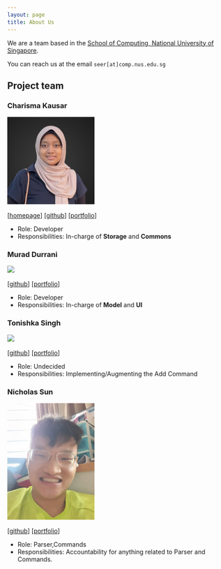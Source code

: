 ```yaml
---
layout: page
title: About Us
---
```


We are a team based in the [School of Computing, National University of Singapore](http://www.comp.nus.edu.sg).

You can reach us at the email `seer[at]comp.nus.edu.sg`

## Project team

### Charisma Kausar

<img src="images/ckcherry23.png" width="200px">

[[homepage](https://ckcherry23.github.io)]
[[github](https://github.com/ckcherry23)]
[[portfolio](team/ckcherry23.md)]

* Role: Developer
* Responsibilities: In-charge of **Storage** and **Commons**

### Murad Durrani

<img src="images/muraddurani.png" width="200px">

[[github](http://github.com/muraddurrani)]
[[portfolio](team/muraddurrani.md)]

* Role: Developer
* Responsibilities: In-charge of **Model** and **UI**

### Tonishka Singh

<img src="images/johndoe.png" width="200px">

[[github](http://github.com/tonishka)] [[portfolio](team/tonishka.md)]

* Role: Undecided
* Responsibilities: Implementing/Augmenting the Add Command

### Nicholas Sun

<img src="images/nicsunxnus.png" width="200px">

[[github](http://github.com/NicsunXnus)]
[[portfolio](team/nicsunxnus.md)]

* Role: Parser,Commands
* Responsibilities: Accountability for anything related to Parser and Commands.
